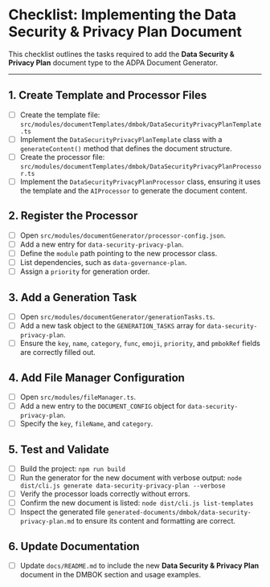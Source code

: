 # Checklist: Implementing the Data Security & Privacy Plan Document

This checklist outlines the tasks required to add the **Data Security & Privacy Plan** document type to the ADPA Document Generator.

---

## 1. Create Template and Processor Files

- [ ] Create the template file: `src/modules/documentTemplates/dmbok/DataSecurityPrivacyPlanTemplate.ts`
- [ ] Implement the `DataSecurityPrivacyPlanTemplate` class with a `generateContent()` method that defines the document structure.
- [ ] Create the processor file: `src/modules/documentTemplates/dmbok/DataSecurityPrivacyPlanProcessor.ts`
- [ ] Implement the `DataSecurityPrivacyPlanProcessor` class, ensuring it uses the template and the `AIProcessor` to generate the document content.

## 2. Register the Processor

- [ ] Open `src/modules/documentGenerator/processor-config.json`.
- [ ] Add a new entry for `data-security-privacy-plan`.
- [ ] Define the `module` path pointing to the new processor class.
- [ ] List dependencies, such as `data-governance-plan`.
- [ ] Assign a `priority` for generation order.

## 3. Add a Generation Task

- [ ] Open `src/modules/documentGenerator/generationTasks.ts`.
- [ ] Add a new task object to the `GENERATION_TASKS` array for `data-security-privacy-plan`.
- [ ] Ensure the `key`, `name`, `category`, `func`, `emoji`, `priority`, and `pmbokRef` fields are correctly filled out.

## 4. Add File Manager Configuration

- [ ] Open `src/modules/fileManager.ts`.
- [ ] Add a new entry to the `DOCUMENT_CONFIG` object for `data-security-privacy-plan`.
- [ ] Specify the `key`, `fileName`, and `category`.

## 5. Test and Validate

- [ ] Build the project: `npm run build`
- [ ] Run the generator for the new document with verbose output: `node dist/cli.js generate data-security-privacy-plan --verbose`
- [ ] Verify the processor loads correctly without errors.
- [ ] Confirm the new document is listed: `node dist/cli.js list-templates`
- [ ] Inspect the generated file `generated-documents/dmbok/data-security-privacy-plan.md` to ensure its content and formatting are correct.

## 6. Update Documentation

- [ ] Update `docs/README.md` to include the new **Data Security & Privacy Plan** document in the DMBOK section and usage examples.
